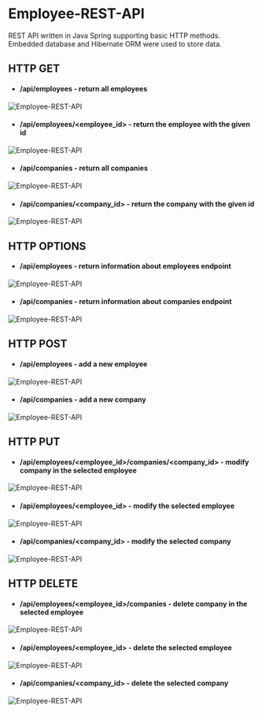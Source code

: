 # Employee-REST-API
REST API written in Java Spring supporting basic HTTP methods. Embedded database and Hibernate ORM were used to store data.

## HTTP GET 
* #### /api/employees - return all employees 
![Employee-REST-API](https://github.com/kpmacion/Employee-REST-API/blob/master/images/employees_get.jpg)

* #### /api/employees/<employee_id> - return the employee with the given id 
![Employee-REST-API](https://github.com/kpmacion/Employee-REST-API/blob/master/images/employee_get.jpg)

* #### /api/companies - return all companies 
![Employee-REST-API](https://github.com/kpmacion/Employee-REST-API/blob/master/images/companies_get.jpg)

* #### /api/companies/<company_id> - return the company with the given id 
![Employee-REST-API](https://github.com/kpmacion/Employee-REST-API/blob/master/images/company_get.jpg)

## HTTP OPTIONS
* #### /api/employees - return information about employees endpoint
![Employee-REST-API](https://github.com/kpmacion/Employee-REST-API/blob/master/images/employee_options.jpg)

* #### /api/companies - return information about companies endpoint 
![Employee-REST-API](https://github.com/kpmacion/Employee-REST-API/blob/master/images/company_options.jpg)

## HTTP POST 
* #### /api/employees - add a new employee
![Employee-REST-API](https://github.com/kpmacion/Employee-REST-API/blob/master/images/employee_add.jpg)

* #### /api/companies - add a new company
![Employee-REST-API](https://github.com/kpmacion/Employee-REST-API/blob/master/images/company_add.jpg)

## HTTP PUT 
* #### /api/employees/<employee_id>/companies/<company_id> - modify company in the selected employee
![Employee-REST-API](https://github.com/kpmacion/Employee-REST-API/blob/master/images/employee_modify_company.jpg)

* #### /api/employees/<employee_id> - modify the selected employee
![Employee-REST-API](https://github.com/kpmacion/Employee-REST-API/blob/master/images/employee_modify.jpg)

* #### /api/companies/<company_id> - modify the selected company
![Employee-REST-API](https://github.com/kpmacion/Employee-REST-API/blob/master/images/company_modify.jpg)

## HTTP DELETE
* #### /api/employees/<employee_id>/companies - delete company in the selected employee
![Employee-REST-API](https://github.com/kpmacion/Employee-REST-API/blob/master/images/employee_delete_company.jpg)

* #### /api/employees/<employee_id> - delete the selected employee
![Employee-REST-API](https://github.com/kpmacion/Employee-REST-API/blob/master/images/employee_delete.jpg)

* #### /api/companies/<company_id> - delete the selected company
![Employee-REST-API](https://github.com/kpmacion/Employee-REST-API/blob/master/images/company_delete.jpg)

